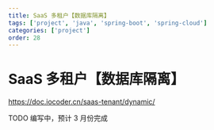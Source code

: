 ```yaml
---
title: SaaS 多租户【数据库隔离】
tags: ['project', 'java', 'spring-boot', 'spring-cloud']
categories: ['project']
order: 28
---
```

# SaaS 多租户【数据库隔离】

https://doc.iocoder.cn/saas-tenant/dynamic/

 TODO 编写中，预计 3 月份完成

